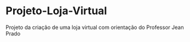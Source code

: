 # Projeto-Loja-Virtual
Projeto da criação de uma loja virtual com orientação do Professor Jean Prado
